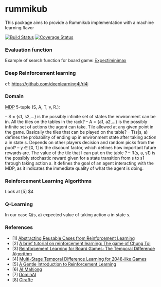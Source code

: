 # rummikub

This package aims to provide a Rummikub implementation with a machine learning flavor

[![Build Status](https://travis-ci.org/rostskadat/rummikub.svg?branch=master)](https://travis-ci.org/rostskadat/rummikub) [![Coverage Status](https://coveralls.io/repos/github/rostskadat/rummikub/badge.svg?branch=master)](https://coveralls.io/github/rostskadat/rummikub?branch=master)

### Evaluation function

Example of search function for board game: [Expectiminimax](https://en.wikipedia.org/wiki/Expectiminimax_tree)

### Deep Reinforcement learning

cf: https://github.com/deeplearning4j/rl4j

### Domain

[MDP](https://en.wikipedia.org/wiki/Markov_decision_process) 5-tuple (S, A, T, γ, R.):

– S = {s1, s2,...} is the possibly infinite set of states the environment can be in. All the tiles on the tables in the rack?
– A = {a1, a2,...} is the possibly infinite set of actions the agent can take. Tile allowed at any given point in the game. Basically the tiles that can be played on the table? 
– T(s|s, a) defines the probability of ending up in environment state after taking action a in state s. Depends on other players decision and random picks from the pool?
– γ ∈ [0, 1] is the discount factor, which defines how important future rewards are. The value of the tile that I can put on the table ?
– R(s, a, s1) is the possibly stochastic reward given for a state transition from s to s1 through taking action a. It defines the goal of an agent interacting with the MDP, as it indicates the immediate quality of what the agent is doing.

### Reinforcement Learning Algorithms

Look at [5] $4  

### Q-Learning

In our case Q(s, a) expected value of taking action a in state s. 

### References

* [1] [Abstracting Reusable Cases from Reinforcement Learning](https://www.cc.gatech.edu/~isbell/reading/papers/VonHessling-ICCBR05.pdf)
* [2] [A brief tutorial on reinforcement learning: The game of Chung Toi](https://www.elen.ucl.ac.be/Proceedings/esann/esannpdf/es2011-110.pdf)
* [3] [Reinforcement Learning for Board Games: The Temporal Difference Algorithm](http://www.gm.fh-koeln.de/ciopwebpub/Kone15c.d/TR-TDgame_EN.pdf)
* [4] [Multi-Stage Temporal Difference Learning for 2048-like Games](https://pdfs.semanticscholar.org/e11f/23691ca8f6dabbf701c367d9c09882e1690f.pdf)
* [5] [A Gentle Introduction to Reinforcement Learning](http://www.springer.com/cda/content/document/cda_downloaddocument/9783319458557-c2.pdf?SGWID=0-0-45-1586969-p180225375)
* [6] [AI Mahjong](http://cs229.stanford.edu/proj2009/Loh.pdf)
* [7] [DominAI](https://drive.google.com/open?id=1Axc0kvnM7QGYk0X7vewBACbpawsK-zjM)
* [8] [Giraffe](https://drive.google.com/open?id=1Y-l5--nAR6YgXh91HzbSM6Y8HRXv12A9)





